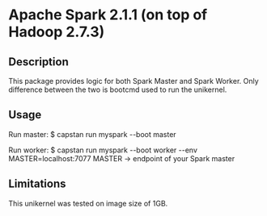 # Apache Spark 2.1.1 (on top of Hadoop 2.7.3)
## Description
This package provides logic for both Spark Master and Spark Worker.
Only difference between the two is bootcmd used to run the unikernel.

## Usage
Run master:
$ capstan run myspark --boot master

Run worker:
$ capstan run myspark --boot worker --env MASTER=localhost:7077
MASTER -> endpoint of your Spark master

## Limitations
This unikernel was tested on image size of 1GB.
